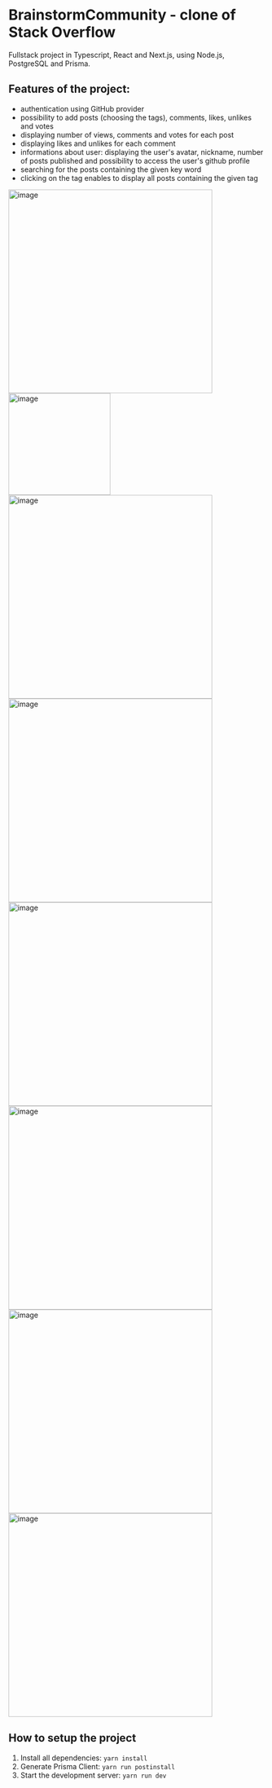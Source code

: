 # BrainstormCommunity - clone of Stack Overflow

Fullstack project in Typescript, React and Next.js, using Node.js, PostgreSQL and Prisma.

## Features of the project:

- authentication using GitHub provider
- possibility to add posts (choosing the tags), comments, likes, unlikes and votes
- displaying number of views, comments and votes for each post
- displaying likes and unlikes for each comment
- informations about user: displaying the user's avatar, nickname, number of posts published and possibility to access the user's github profile
- searching for the posts containing the given key word
- clicking on the tag enables to display all posts containing the given tag

<img width="400" alt="image" src="https://user-images.githubusercontent.com/92581964/211198066-01e6bfa7-5f85-487f-ab74-dc9025d21da9.png">

<img width="200" alt="image" src="https://user-images.githubusercontent.com/92581964/211198142-e88b71a7-e652-4846-8d9f-4c4d17fd8282.png">

<img width="400" alt="image" src="https://user-images.githubusercontent.com/92581964/211197541-3846f101-3094-4065-af0a-45eece1fb079.png">

<img width="400" alt="image" src="https://user-images.githubusercontent.com/92581964/211197716-c71ba790-fcc5-4716-9df7-cb04c9b1271e.png">

<img width="400" alt="image" src="https://user-images.githubusercontent.com/92581964/211197943-72737fe4-d707-4e5b-b08a-130c71e10282.png">


<img width="400" alt="image" src="https://user-images.githubusercontent.com/92581964/211198673-821f3c1b-2efd-468f-beb4-bd80f2e4e335.png">

<img width="400" alt="image" src="https://user-images.githubusercontent.com/92581964/211198833-814cb1ed-d7e3-4b67-b6a1-9211d641815e.png">

<img width="400" alt="image" src="https://user-images.githubusercontent.com/92581964/211198963-c29354c3-5bfd-4861-a439-4b60458e20c5.png">

## How to setup the project

1. Install all dependencies: `yarn install`
2. Generate Prisma Client: `yarn run postinstall`
3. Start the development server: `yarn run dev`